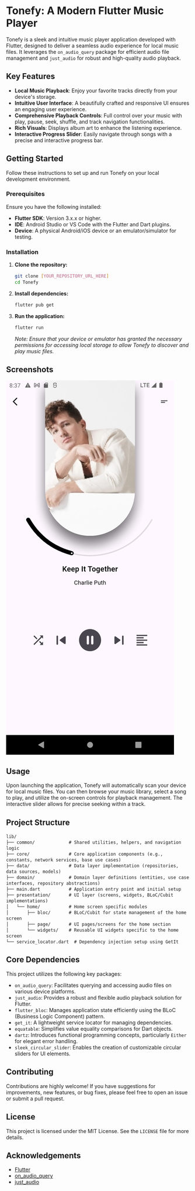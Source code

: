 # Tonefy: A Modern Flutter Music Player

Tonefy is a sleek and intuitive music player application developed with Flutter, designed to deliver a seamless audio experience for local music files. It leverages the `on_audio_query` package for efficient audio file management and `just_audio` for robust and high-quality audio playback.

## Key Features

- **Local Music Playback**: Enjoy your favorite tracks directly from your device's storage.
- **Intuitive User Interface**: A beautifully crafted and responsive UI ensures an engaging user experience.
- **Comprehensive Playback Controls**: Full control over your music with play, pause, seek, shuffle, and track navigation functionalities.
- **Rich Visuals**: Displays album art to enhance the listening experience.
- **Interactive Progress Slider**: Easily navigate through songs with a precise and interactive progress bar.

## Getting Started

Follow these instructions to set up and run Tonefy on your local development environment.

### Prerequisites

Ensure you have the following installed:

- **Flutter SDK**: Version 3.x.x or higher.
- **IDE**: Android Studio or VS Code with the Flutter and Dart plugins.
- **Device**: A physical Android/iOS device or an emulator/simulator for testing.

### Installation

1.  **Clone the repository:**

    ```bash
    git clone [YOUR_REPOSITORY_URL_HERE]
    cd Tonefy
    ```

2.  **Install dependencies:**

    ```bash
    flutter pub get
    ```

3.  **Run the application:**

    ```bash
    flutter run
    ```

    *Note: Ensure that your device or emulator has granted the necessary permissions for accessing local storage to allow Tonefy to discover and play music files.*

## Screenshots

![Tonefy Screenshot](assets/Screenshot_1752345443.png)

## Usage

Upon launching the application, Tonefy will automatically scan your device for local music files. You can then browse your music library, select a song to play, and utilize the on-screen controls for playback management. The interactive slider allows for precise seeking within a track.

## Project Structure

```
lib/
├── common/             # Shared utilities, helpers, and navigation logic
├── core/               # Core application components (e.g., constants, network services, base use cases)
├── data/               # Data layer implementation (repositories, data sources, models)
├── domain/             # Domain layer definitions (entities, use case interfaces, repository abstractions)
├── main.dart           # Application entry point and initial setup
├── presentation/       # UI layer (screens, widgets, BLoC/Cubit implementations)
│   └── home/           # Home screen specific modules
│       ├── bloc/       # BLoC/Cubit for state management of the home screen
│       ├── page/       # UI pages/screens for the home section
│       └── widgets/    # Reusable UI widgets specific to the home screen
└── service_locator.dart  # Dependency injection setup using GetIt
```

## Core Dependencies

This project utilizes the following key packages:

-   `on_audio_query`: Facilitates querying and accessing audio files on various device platforms.
-   `just_audio`: Provides a robust and flexible audio playback solution for Flutter.
-   `flutter_bloc`: Manages application state efficiently using the BLoC (Business Logic Component) pattern.
-   `get_it`: A lightweight service locator for managing dependencies.
-   `equatable`: Simplifies value equality comparisons for Dart objects.
-   `dartz`: Introduces functional programming concepts, particularly `Either` for elegant error handling.
-   `sleek_circular_slider`: Enables the creation of customizable circular sliders for UI elements.

## Contributing

Contributions are highly welcome! If you have suggestions for improvements, new features, or bug fixes, please feel free to open an issue or submit a pull request.

## License

This project is licensed under the MIT License. See the `LICENSE` file for more details.

## Acknowledgements

-   [Flutter](https://flutter.dev/)
-   [on_audio_query](https://pub.dev/packages/on_audio_query)
-   [just_audio](https://pub.dev/packages/just_audio)


